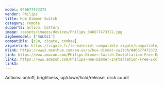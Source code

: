 ```yaml
---
model: 046677473372
vendor: Philips
title: Hue Dimmer Switch
category: remote
supports: action, battery
image: /assets/images/devices/Philips_046677473372.jpg
zigbeemodel: ['RWL021']
compatible: [z2m, zigate, conbee]
zigatelink: https://zigate.fr/le-materiel-compatible-zigate/compatible/ampoulesconnecteswhiteambiancee27--6/
mlink: https://www2.meethue.com/en-us/p/hue-dimmer-switch/046677473372
link: https://www.amazon.com/Philips-Dimmer-Switch-Installation-Free-Exclusively/dp/B076MGKTGS
link2: https://www.amazon.com/Philips-Hue-Dimmer-Installation-Free-Exclusive/dp/B0167Z0P3I
link3: 
---
```

Actions: on/off, brightness, up/down/hold/release, click count
